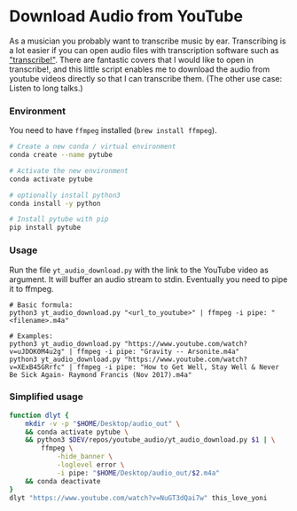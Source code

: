 # Download Audio from YouTube

As a musician you probably want to transcribe music by ear. Transcribing is a lot easier if you can open audio files with transcription software such as ["transcribe!"](https://www.seventhstring.com/xscribe/overview.html). There are fantastic covers that I would like to open in transcribe!, and this little script enables me to download the audio from youtube videos directly so that I can transcribe them. (The other use case: Listen to long talks.)

### Environment

You need to have `ffmpeg` installed (`brew install ffmpeg`).

```sh
# Create a new conda / virtual environment
conda create --name pytube

# Activate the new environment
conda activate pytube

# optionally install python3
conda install -y python

# Install pytube with pip
pip install pytube
```

### Usage

Run the file `yt_audio_download.py` with the link to the YouTube video as argument. It will buffer an audio stream to stdin. Eventually you need to pipe it to ffmpeg. 

```shell
# Basic formula:
python3 yt_audio_download.py "<url_to_youtube>" | ffmpeg -i pipe: "<filename>.m4a"

# Examples:
python3 yt_audio_download.py "https://www.youtube.com/watch?v=uJDOK0M4u2g" | ffmpeg -i pipe: "Gravity -- Arsonite.m4a"
python3 yt_audio_download.py "https://www.youtube.com/watch?v=XExB45GRrfc" | ffmpeg -i pipe: "How to Get Well, Stay Well & Never Be Sick Again- Raymond Francis (Nov 2017).m4a"
```

### Simplified usage

```sh
function dlyt {
    mkdir -v -p "$HOME/Desktop/audio_out" \
    && conda activate pytube \
    && python3 $DEV/repos/youtube_audio/yt_audio_download.py $1 | \
        ffmpeg \
            -hide_banner \
            -loglevel error \
            -i pipe: "$HOME/Desktop/audio_out/$2.m4a"
    && conda deactivate
}
dlyt "https://www.youtube.com/watch?v=NuGT3dQai7w" this_love_yoni
```

